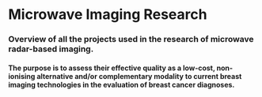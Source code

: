 # Microwave Imaging Research
### Overview of all the projects used in the research of microwave radar-based imaging.
#### The purpose is to assess their effective quality as a low-cost, non-ionising alternative and/or complementary modality to current breast imaging technologies in the evaluation of breast cancer diagnoses.
